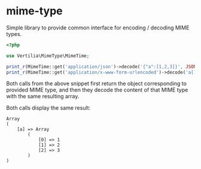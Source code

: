 # mime-type

Simple library to provide common interface for encoding / decoding MIME types.

```php
<?php

use Vertilia\MimeType\MimeTime;

print_r(MimeTime::get('application/json')->decode('{"a":[1,2,3]}', JSON_OBJECT_AS_ARRAY));
print_r(MimeTime::get('application/x-www-form-urlencoded')->decode('a[]=1&a[]=2&a[]=3'));
```

Both calls from the above snippet first return the object corresponding to provided MIME type,
and then they decode the content of that MIME type with the same resulting array.

Both calls display the same result:
```
Array
(
    [a] => Array
        (
            [0] => 1
            [1] => 2
            [2] => 3
        )
)
```

